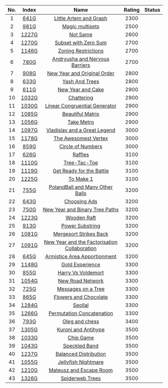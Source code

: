 No.|Index|Name|Rating|Status
:-:|:-:|:-:|:-:|:-:
1|[641G](http://codeforces.com/problemset/problem/641/G)|[Little Artem and Graph](http://codeforces.com/problemset/problem/641/G)|2300|
2|[981G](http://codeforces.com/problemset/problem/981/G)|[Magic multisets](http://codeforces.com/problemset/problem/981/G)|2500|
3|[1227G](http://codeforces.com/problemset/problem/1227/G)|[Not Same](http://codeforces.com/problemset/problem/1227/G)|2600|
4|[1270G](http://codeforces.com/problemset/problem/1270/G)|[Subset with Zero Sum](http://codeforces.com/problemset/problem/1270/G)|2700|
5|[1146G](http://codeforces.com/problemset/problem/1146/G)|[Zoning Restrictions](http://codeforces.com/problemset/problem/1146/G)|2700|
6|[780G](http://codeforces.com/problemset/problem/780/G)|[Andryusha and Nervous Barriers](http://codeforces.com/problemset/problem/780/G)|2700|
7|[908G](http://codeforces.com/problemset/problem/908/G)|[New Year and Original Order](http://codeforces.com/problemset/problem/908/G)|2800|
8|[633G](http://codeforces.com/problemset/problem/633/G)|[Yash And Trees](http://codeforces.com/problemset/problem/633/G)|2800|
9|[611G](http://codeforces.com/problemset/problem/611/G)|[New Year and Cake](http://codeforces.com/problemset/problem/611/G)|2900|
10|[1032G](http://codeforces.com/problemset/problem/1032/G)|[Chattering](http://codeforces.com/problemset/problem/1032/G)|2900|
11|[1030G](http://codeforces.com/problemset/problem/1030/G)|[Linear Congruential Generator](http://codeforces.com/problemset/problem/1030/G)|2900|
12|[1085G](http://codeforces.com/problemset/problem/1085/G)|[Beautiful Matrix](http://codeforces.com/problemset/problem/1085/G)|2900|
13|[1056G](http://codeforces.com/problemset/problem/1056/G)|[Take Metro](http://codeforces.com/problemset/problem/1056/G)|2900|
14|[1097G](http://codeforces.com/problemset/problem/1097/G)|[Vladislav and a Great Legend](http://codeforces.com/problemset/problem/1097/G)|3000|
15|[1178G](http://codeforces.com/problemset/problem/1178/G)|[The Awesomest Vertex](http://codeforces.com/problemset/problem/1178/G)|3000|
16|[859G](http://codeforces.com/problemset/problem/859/G)|[Circle of Numbers](http://codeforces.com/problemset/problem/859/G)|3000|
17|[626G](http://codeforces.com/problemset/problem/626/G)|[Raffles](http://codeforces.com/problemset/problem/626/G)|3100|
18|[1110G](http://codeforces.com/problemset/problem/1110/G)|[Tree-Tac-Toe ](http://codeforces.com/problemset/problem/1110/G)|3100|
19|[1119G](http://codeforces.com/problemset/problem/1119/G)|[Get Ready for the Battle](http://codeforces.com/problemset/problem/1119/G)|3100|
20|[1225G](http://codeforces.com/problemset/problem/1225/G)|[To Make 1](http://codeforces.com/problemset/problem/1225/G)|3100|
21|[755G](http://codeforces.com/problemset/problem/755/G)|[PolandBall and Many Other Balls](http://codeforces.com/problemset/problem/755/G)|3200|
22|[643G](http://codeforces.com/problemset/problem/643/G)|[Choosing Ads](http://codeforces.com/problemset/problem/643/G)|3200|
23|[750G](http://codeforces.com/problemset/problem/750/G)|[New Year and Binary Tree Paths](http://codeforces.com/problemset/problem/750/G)|3200|
24|[1223G](http://codeforces.com/problemset/problem/1223/G)|[Wooden Raft](http://codeforces.com/problemset/problem/1223/G)|3200|
25|[913G](http://codeforces.com/problemset/problem/913/G)|[Power Substring](http://codeforces.com/problemset/problem/913/G)|3200|
26|[1081G](http://codeforces.com/problemset/problem/1081/G)|[Mergesort Strikes Back](http://codeforces.com/problemset/problem/1081/G)|3200|
27|[1091G](http://codeforces.com/problemset/problem/1091/G)|[New Year and the Factorisation Collaboration](http://codeforces.com/problemset/problem/1091/G)|3200|
28|[645G](http://codeforces.com/problemset/problem/645/G)|[Armistice Area Apportionment](http://codeforces.com/problemset/problem/645/G)|3200|
29|[1148G](http://codeforces.com/problemset/problem/1148/G)|[Gold Experience](http://codeforces.com/problemset/problem/1148/G)|3300|
30|[855G](http://codeforces.com/problemset/problem/855/G)|[Harry Vs Voldemort](http://codeforces.com/problemset/problem/855/G)|3300|
31|[1054G](http://codeforces.com/problemset/problem/1054/G)|[New Road Network](http://codeforces.com/problemset/problem/1054/G)|3300|
32|[725G](http://codeforces.com/problemset/problem/725/G)|[Messages on a Tree](http://codeforces.com/problemset/problem/725/G)|3300|
33|[865G](http://codeforces.com/problemset/problem/865/G)|[Flowers and Chocolate](http://codeforces.com/problemset/problem/865/G)|3300|
34|[1284G](http://codeforces.com/problemset/problem/1284/G)|[Seollal](http://codeforces.com/problemset/problem/1284/G)|3300|
35|[1266G](http://codeforces.com/problemset/problem/1266/G)|[Permutation Concatenation](http://codeforces.com/problemset/problem/1266/G)|3300|
36|[793G](http://codeforces.com/problemset/problem/793/G)|[Oleg and chess](http://codeforces.com/problemset/problem/793/G)|3400|
37|[1305G](http://codeforces.com/problemset/problem/1305/G)|[Kuroni and Antihype](http://codeforces.com/problemset/problem/1305/G)|3500|
38|[1033G](http://codeforces.com/problemset/problem/1033/G)|[Chip Game](http://codeforces.com/problemset/problem/1033/G)|3500|
39|[1043G](http://codeforces.com/problemset/problem/1043/G)|[Speckled Band](http://codeforces.com/problemset/problem/1043/G)|3500|
40|[1237G](http://codeforces.com/problemset/problem/1237/G)|[Balanced Distribution](http://codeforces.com/problemset/problem/1237/G)|3500|
41|[1055G](http://codeforces.com/problemset/problem/1055/G)|[Jellyfish Nightmare](http://codeforces.com/problemset/problem/1055/G)|3500|
42|[1210G](http://codeforces.com/problemset/problem/1210/G)|[Mateusz and Escape Room](http://codeforces.com/problemset/problem/1210/G)|3500|
43|[1326G](http://codeforces.com/problemset/problem/1326/G)|[Spiderweb Trees](http://codeforces.com/problemset/problem/1326/G)|3500|
